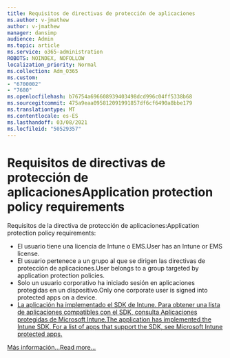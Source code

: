 ```yaml
---
title: Requisitos de directivas de protección de aplicaciones
ms.author: v-jmathew
author: v-jmathew
manager: dansimp
audience: Admin
ms.topic: article
ms.service: o365-administration
ROBOTS: NOINDEX, NOFOLLOW
localization_priority: Normal
ms.collection: Adm_O365
ms.custom:
- "6700002"
- "7680"
ms.openlocfilehash: b76754a696608939403498dcd996c04ff5338b68
ms.sourcegitcommit: 475a9eaa095812091991857df6cf6490a8bbe179
ms.translationtype: MT
ms.contentlocale: es-ES
ms.lasthandoff: 03/08/2021
ms.locfileid: "50529357"
---
```

# <a name="application-protection-policy-requirements"></a><span data-ttu-id="b6ead-102">Requisitos de directivas de protección de aplicaciones</span><span class="sxs-lookup"><span data-stu-id="b6ead-102">Application protection policy requirements</span></span>

<span data-ttu-id="b6ead-103">Requisitos de la directiva de protección de aplicaciones:</span><span class="sxs-lookup"><span data-stu-id="b6ead-103">Application protection policy requirements:</span></span>

- <span data-ttu-id="b6ead-104">El usuario tiene una licencia de Intune o EMS.</span><span class="sxs-lookup"><span data-stu-id="b6ead-104">User has an Intune or EMS license.</span></span>
- <span data-ttu-id="b6ead-105">El usuario pertenece a un grupo al que se dirigen las directivas de protección de aplicaciones.</span><span class="sxs-lookup"><span data-stu-id="b6ead-105">User belongs to a group targeted by application protection policies.</span></span>
- <span data-ttu-id="b6ead-106">Solo un usuario corporativo ha iniciado sesión en aplicaciones protegidas en un dispositivo.</span><span class="sxs-lookup"><span data-stu-id="b6ead-106">Only one corporate user is signed into protected apps on a device.</span></span>
- [<span data-ttu-id="b6ead-107">La aplicación ha implementado el SDK de Intune. Para obtener una lista de aplicaciones compatibles con el SDK, consulta Aplicaciones protegidas de Microsoft Intune.</span><span class="sxs-lookup"><span data-stu-id="b6ead-107">The application has implemented the Intune SDK. For a list of apps that support the SDK, see Microsoft Intune protected apps.</span></span>](https://docs.microsoft.com/mem/intune/apps/apps-supported-intune-apps)

[<span data-ttu-id="b6ead-108">Más información...</span><span class="sxs-lookup"><span data-stu-id="b6ead-108">Read more...</span></span>](https://docs.microsoft.com/mem/intune/apps/app-protection-policy)

